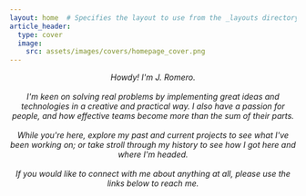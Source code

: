 ```yaml
---
layout: home  # Specifies the layout to use from the _layouts directory
article_header:
  type: cover
  image:
    src: assets/images/covers/homepage_cover.png
---
```



<div class="article__header space-below-header" style="text-align: center; font-style: italic;">


Howdy! I'm J. Romero. 
<br><br>
I'm keen on solving real problems by implementing great ideas and technologies in a creative and practical way.
I also have a passion for people, and how effective teams become more than the sum of their parts. 
<br><br>
While you're here, explore my past and current projects to see what I've been working on; or take stroll through my history to see how I got here and where I'm headed.
<br><br>
If you would like to connect with me about anything at all, please use the links below to reach me. 
<br><br>

</div>